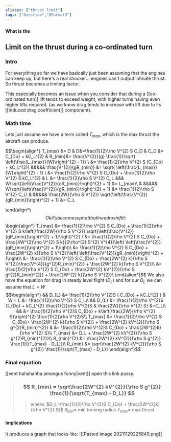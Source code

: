 ```yaml
---
aliases: ["thrust limit"]
tags: ["Question","QFormat3"]
---
```


#### What is the
## Limit on the thrust during a co-ordinated turn

### Intro
For everything so far we have basically just been assuming that the engines can keep up, but here's a real shocker... engines can't output infinate thrust.
So thrust becomes a limiting factor.

This especially becomes an issue when you consider that during a [[co-ordinated turn]] lift tends to exceed weight, with higher turns having even higher lifts required.
(as we know drag tends to increase with lift due to its [[induced drag coefficient]] component).

### Math time
Lets just assume we have a term called $T_{max}$, which is the max thrust the aircraft can produce.

$$\begin{align*}
T_{max} &= D & D&=\frac{1}{2}\rho V^{2} S C_D & C_D &= C_{Do} + kC_L^{2} & R_{min}&= \frac{V^{2}}{g} \frac{1}{\sqrt{ \left(\frac{L_{max}}{W}\right)^{2} - 1}} \\
&= \frac{1}{2}\rho V^{2} S (C_{Do} + kC_L^{2}) &&&&& \frac{V^{2}}{gR_{min}} &= \sqrt{ \left(\frac{L_{max}}{W}\right)^{2} - 1} \\
&= \frac{1}{2}\rho V^{2} S C_{Do} + \frac{1}{2}\rho V^{2} S kC_L^{2} & L &= \frac{1}{2}\rho S V^{2} C_L &&& W\sqrt{\left(\frac{V^{2}}{gR_{min}}\right)^{2} + 1} &= L_{max}\\
& &&&&& W\sqrt{\left(\frac{V^{2}}{gR_{min}}\right)^{2} + 1} &= \frac{1}{2}\rho S V^{2} C_L\\
& &&&&&  \frac{2W}{\rho S V^{2}} \sqrt{\left(\frac{V^{2}}{gR_{min}}\right)^{2} + 1} &= C_L

\end{align*}$$
Ok it's become so phat that I need to shift it:
$$\begin{align*}
T_{max} &=  \frac{1}{2}\rho V^{2} S C_{Do} + \frac{1}{2}\rho V^{2} S k\left(\frac{2W}{\rho S V^{2}} \sqrt{\left(\frac{V^{2}}{gR_{min}}\right)^{2} + 1}\right)^{2} \\
&=  \frac{1}{2}\rho V^{2} S C_{Do} + \frac{4W^{2}\rho V^{2} S k}{2\rho^{2} S^{2} V^{4}}\left( \left(\frac{V^{2}}{gR_{min}}\right)^{2} + 1\right)\\
&=  \frac{1}{2}\rho V^{2} S C_{Do} + \frac{2W^{2} k}{\rho S V^{2}}\left( \left(\frac{V^{2}}{gR_{min}}\right)^{2} + 1\right)\\
&=  \frac{1}{2}\rho V^{2} S C_{Do} + \frac{2W^{2} k}{\rho S V^{2}}\frac{V^{4}}{g^{2}R_{min}^{2}} + \frac{2W^{2} k}{\rho S V^{2}}\\
&=  \frac{1}{2}\rho V^{2} S C_{Do} + \frac{2W^{2} kV^{2}}{\rho S g^{2}R_{min}^{2}} + \frac{2W^{2} k}{\rho S V^{2}}\\
\end{align*}$$
We also have the equation for drag in steady level flight ($D_L$) and for our $D_L$ we can assume that $L=W$
$$\begin{align*}
&& D_{L} &= \frac{1}{2}\rho V^{2}S ( C_{Do} + kC_L^{2} ) & W = L &= \frac{1}{2}\rho V^{2} S C_L\\
&& D_{L} &= \frac{1}{2}\rho V^{2}S C_{Do} + kC_L^{2} \frac{1}{2}\rho V^{2}S & \frac{2W}{\rho V^{2} S} &=C_L\\
&& &= \frac{1}{2}\rho V^{2}S C_{Do} + k\left(\frac{2W}{\rho V^{2} S}\right)^{2} \frac{1}{2}\rho V^{2}S\\
T_{max} &=  \frac{1}{2}\rho V^{2} S C_{Do}+ \frac{2W^{2} k}{\rho S V^{2}} + \frac{2W^{2} kV^{2}}{\rho S g^{2}R_{min}^{2}}  & &= \frac{1}{2}\rho V^{2}S C_{Do} + \frac{2W^{2}k}{\rho V^{2} S}\\
T_{max} &= D_L + \frac{2W^{2} kV^{2}}{\rho S g^{2}R_{min}^{2}}\\
R_{min}^{2} &= \frac{2W^{2} kV^{2}}{\rho S g^{2}} \frac{1}{(T_{max} - D_L)}\\
R_{min} &= \sqrt\frac{2W^{2} kV^{2}}{\rho S g^{2}} \frac{1}{\sqrt{T_{max} - D_L}}
\end{align*}$$

### Final equation

[[vent hahahahha amongus funny|vent]] open this link pussy.

> ### $$ R_{min} = \sqrt\frac{2W^{2} kV^{2}}{\rho S g^{2}} \frac{1}{\sqrt{T_{max} - D_L}}  $$ 
>> where:
>> $D_L=\frac{1}{2}\rho V^{2}S C_{Do} + \frac{2W^{2}k}{\rho V^{2} S}$ 
>> $R_{min}=$ min turning radius
>> $T_{max}=$ max thrust

#### Implications

It produces a graph that looks like:
![[Pasted image 20211129225849.png]]
